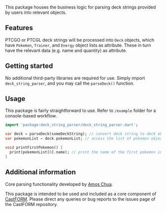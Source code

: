 This package houses the business logic for parsing deck strings provided by users into relevant objects.

## Features

PTCGO or PTCGL deck strings will be processed into `Deck` objects, which have `Pokemon`, `Trainer`, and `Energy` object
lists as attribute.
These in turn have the relevant data (e.g. name and quantity) as attribute.

## Getting started

No additional third-party libraries are required for use. Simply import `deck_string_parser`, and you may call
the `parseDeck()` function.

## Usage

This package is fairly straightforward to use. Refer to `/example` folder for a console-based workflow.

```dart
import 'package:deck_string_parser/deck_string_parser.dart';

var deck = parseDeck(someDeckString); // convert deck string to deck object
var pokemonList = deck.pokemonList; // access the list of pokemon objects

void printFirstPokemon() {
  print(pokemonList[0].name); // print the name of the first pokemon in the deck
}
```

## Additional information

Core parsing functionality developed by [Amos Chua](https://github.com/KOOKIIEStudios).

This package is intended to be used and included as a core component
of [CastFORM](https://github.com/BAA-Studios/CastFORM). Please direct any queries or bug reports to the issues page of
the CastFORM repository.
